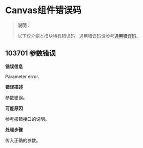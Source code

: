 # Canvas组件错误码
<!--Kit: ArkUI-->
<!--Subsystem: ArkUI-->
<!--Owner: @ZhangYu-Coder-->
<!--Designer: @sunbees-->
<!--Tester: @liuli0427-->
<!--Adviser: @HelloCrease-->

> **说明：**
>
> 以下仅介绍本模块特有错误码，通用错误码请参考[通用错误码](../errorcode-universal.md)。

## 103701 参数错误

**错误信息**

Parameter error.

**错误描述**

参数错误。

**可能原因**

参考报错接口的说明。

**处理步骤**

传入正确的参数。
